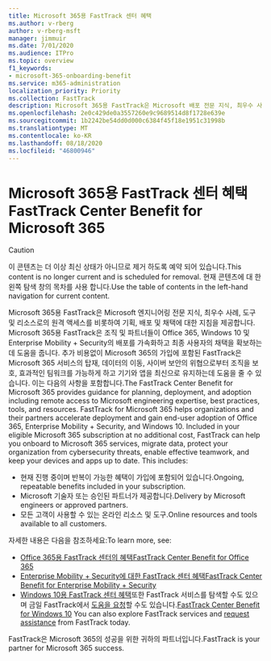 ```yaml
---
title: Microsoft 365용 FastTrack 센터 혜택
ms.author: v-rberg
author: v-rberg-msft
manager: jimmuir
ms.date: 7/01/2020
ms.audience: ITPro
ms.topic: overview
f1_keywords:
- microsoft-365-onboarding-benefit
ms.service: m365-administration
localization_priority: Priority
ms.collection: FastTrack
description: Microsoft 365용 FastTrack은 Microsoft 배포 전문 지식, 최우수 사례, 도구 및 리소스로의 원격 액세스를 비롯하여 기획, 배포 및 채택에 대한 지침을 제공합니다.   Microsoft 365용 FastTrack은 조직 및 파트너들이 Office 365, Windows 10 및 Enterprise Mobility + Security의 배포를 가속화하고 최종 사용자의 채택을 확보하는데 도움을 줍니다.
ms.openlocfilehash: 2e0c429de0a3557260e9c9689514d8f1728e639e
ms.sourcegitcommit: 1b2242be54dd0d000c6384f45f18e1951c31998b
ms.translationtype: MT
ms.contentlocale: ko-KR
ms.lasthandoff: 08/18/2020
ms.locfileid: "46800946"
---
```

# <a name="fasttrack-center-benefit-for-microsoft-365"></a><span data-ttu-id="b951e-104">Microsoft 365용 FastTrack 센터 혜택</span><span class="sxs-lookup"><span data-stu-id="b951e-104">FastTrack Center Benefit for Microsoft 365</span></span>

> [!CAUTION]
> <span data-ttu-id="b951e-105">이 콘텐츠는 더 이상 최신 상태가 아니므로 제거 하도록 예약 되어 있습니다.</span><span class="sxs-lookup"><span data-stu-id="b951e-105">This content is no longer current and is scheduled for removal.</span></span> <span data-ttu-id="b951e-106">현재 콘텐츠에 대 한 왼쪽 탐색 창의 목차를 사용 합니다.</span><span class="sxs-lookup"><span data-stu-id="b951e-106">Use the table of contents in the left-hand navigation for current content.</span></span>

<span data-ttu-id="b951e-p103">Microsoft 365용 FastTrack은 Microsoft 엔지니어링 전문 지식, 최우수 사례, 도구 및 리소스로의 원격 액세스를 비롯하여 기획, 배포 및 채택에 대한 지침을 제공합니다.   Microsoft 365용 FastTrack은 조직 및 파트너들이 Office 365, Windows 10 및 Enterprise Mobility + Security의 배포를 가속화하고 최종 사용자의 채택을 확보하는데 도움을 줍니다. 추가 비용없이 Microsoft 365의 가입에 포함된 FastTrack은 Microsoft 365 서비스의 탑재, 데이터의 이동, 사이버 보안의 위협으로부터 조직을 보호, 효과적인 팀워크를 가능하게 하고 기기와 앱을 최신으로 유지하는데 도움을 줄 수 있습니다. 이는 다음의 사항을 포함합니다.</span><span class="sxs-lookup"><span data-stu-id="b951e-p103">The FastTrack Center Benefit for Microsoft 365 provides guidance for planning, deployment, and adoption including remote access to Microsoft engineering expertise, best practices, tools, and resources. FastTrack for Microsoft 365 helps organizations and their partners accelerate deployment and gain end-user adoption of Office 365, Enterprise Mobility + Security, and Windows 10. Included in your eligible Microsoft 365 subscription at no additional cost, FastTrack can help you onboard to Microsoft 365 services, migrate data, protect your organization from cybersecurity threats, enable effective teamwork, and keep your devices and apps up to date. This includes:</span></span>

- <span data-ttu-id="b951e-111">현재 진행 중이며 반복이 가능한 혜택이 가입에 포함되어 있습니다.</span><span class="sxs-lookup"><span data-stu-id="b951e-111">Ongoing, repeatable benefits included in your subscription.</span></span>
- <span data-ttu-id="b951e-112">Microsoft 기술자 또는 승인된 파트너가 제공합니다.</span><span class="sxs-lookup"><span data-stu-id="b951e-112">Delivery by Microsoft engineers or approved partners.</span></span>
- <span data-ttu-id="b951e-113">모든 고객이 사용할 수 있는 온라인 리소스 및 도구.</span><span class="sxs-lookup"><span data-stu-id="b951e-113">Online resources and tools available to all customers.</span></span>
  
<span data-ttu-id="b951e-114">자세한 내용은 다음을 참조하세요:</span><span class="sxs-lookup"><span data-stu-id="b951e-114">To learn more, see:</span></span>

- [<span data-ttu-id="b951e-115">Office 365용 FastTrack 센터의 혜택</span><span class="sxs-lookup"><span data-stu-id="b951e-115">FastTrack Center Benefit for Office 365</span></span>](O365-fasttrack-benefit-for-office-365.md) 
- [<span data-ttu-id="b951e-116">Enterprise Mobility + Security에 대한 FastTrack 센터 혜택</span><span class="sxs-lookup"><span data-stu-id="b951e-116">FastTrack Center Benefit for Enterprise Mobility + Security</span></span>](EMS-fasttrack-benefit-for-EMS.md)
- <span data-ttu-id="b951e-117">[Windows 10용 FastTrack 센터 혜택](Win-10-fasttrack-benefit-for-Windows-10.md)또한 FastTrack 서비스를 탐색할 수도 있으며 금일 FastTrack에서 [도움을 요청](https://go.microsoft.com/fwlink/p/?LinkId=2003903)할 수도 있습니다.</span><span class="sxs-lookup"><span data-stu-id="b951e-117">[FastTrack Center Benefit for Windows 10](Win-10-fasttrack-benefit-for-Windows-10.md) You can also explore FastTrack services and [request assistance](https://go.microsoft.com/fwlink/p/?LinkId=2003903) from FastTrack today.</span></span>

<span data-ttu-id="b951e-118">FastTrack은 Microsoft 365의 성공을 위한 귀하의 파트너입니다.</span><span class="sxs-lookup"><span data-stu-id="b951e-118">FastTrack is your partner for Microsoft 365 success.</span></span>
  